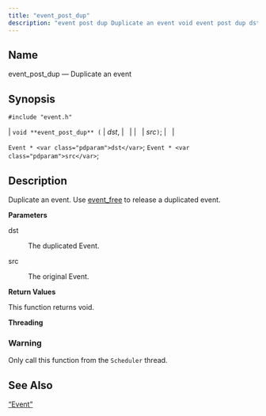 ```yaml
---
title: "event_post_dup"
description: "event post dup Duplicate an event void event post dup dst src Event dst Event src Duplicate an event Use event free to release a duplicated event dst The duplicated Event src The original Event This function returns void Only call this function from the Scheduler thread Section 68 49..."
---
```


<a name="apis.event_post_dup"></a> 
## Name

event_post_dup — Duplicate an event

## Synopsis

`#include "event.h"`

| `void **event_post_dup** (` | <var class="pdparam">dst</var>, |   |
|   | <var class="pdparam">src</var>`)`; |   |

`Event * <var class="pdparam">dst</var>`;
`Event * <var class="pdparam">src</var>`;<a name="idp51745440"></a> 
## Description

Duplicate an event. Use [event_free](/momentum/3/3-api/apis-event-free) to release a duplicated event.

**<a name="idp51747392"></a> Parameters**

<dl class="variablelist">

<dt>dst</dt>

<dd>

The duplicated Event.

</dd>

<dt>src</dt>

<dd>

The original Event.

</dd>

</dl>

**<a name="idp51751936"></a> Return Values**

This function returns void.

**<a name="idp51752848"></a> Threading**
### Warning

Only call this function from the `Scheduler` thread.

<a name="idp51755152"></a> 
## See Also

[“Event”](/momentum/3/3-api/structs-event)